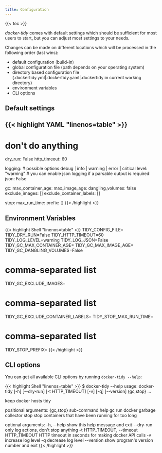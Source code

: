 ```yaml
---
title: Configuration
---
```


<!-- spellchecker-disable -->
{{< toc >}}
<!-- spellchecker-enable -->

_docker-tidy_ comes with default settings which should be sufficient for most users to start, but you can adjust most settings to your needs.

Changes can be made on different locations which will be processed in the following order (last wins):

- default configuration (build-in)
- global configuration file (path depends on your operating system)
- directory based configuration file (.dockertidy.yml|.dockertidy.yaml|.dockertidy in current working directory)
- environment variables
- CLI options

## Default settings

<!-- prettier-ignore-start -->
<!-- markdownlint-disable -->
<!-- spellchecker-disable -->
{{< highlight YAML "linenos=table" >}}
---
# don't do anything
dry_run: False
http_timeout: 60

logging:
    # possible options debug | info | warning | error | critical
    level: "warning"
    # you can enable json logging if a parsable output is required
    json: False

gc:
  max_container_age:
  max_image_age:
  dangling_volumes: false
  exclude_images: []
  exclude_container_labels: []

stop:
  max_run_time:
  prefix: []
{{< /highlight >}}
<!-- spellchecker-enable -->
<!-- markdownlint-restore -->
<!-- prettier-ignore-end -->

## Environment Variables

<!-- prettier-ignore-start -->
<!-- markdownlint-disable -->
<!-- spellchecker-disable -->
{{< highlight Shell "linenos=table" >}}
TIDY_CONFIG_FILE=
TIDY_DRY_RUN=False
TIDY_HTTP_TIMEOUT=60
TIDY_LOG_LEVEL=warning
TIDY_LOG_JSON=False
TIDY_GC_MAX_CONTAINER_AGE=
TIDY_GC_MAX_IMAGE_AGE=
TIDY_GC_DANGLING_VOLUMES=False
# comma-separated list
TIDY_GC_EXCLUDE_IMAGES=
# comma-separated list
TIDY_GC_EXCLUDE_CONTAINER_LABELS=
TIDY_STOP_MAX_RUN_TIME=
# comma-separated list
TIDY_STOP_PREFIX=
{{< /highlight >}}
<!-- spellchecker-enable -->
<!-- markdownlint-restore -->
<!-- prettier-ignore-end -->

## CLI options

You can get all available CLI options by running `docker-tidy --help`:

<!-- prettier-ignore-start -->
<!-- markdownlint-disable -->
<!-- spellchecker-disable -->
{{< highlight Shell "linenos=table" >}}
$ docker-tidy --help
usage: docker-tidy [-h] [--dry-run] [-t HTTP_TIMEOUT] [-v] [-q] [--version]
                   {gc,stop} ...

keep docker hosts tidy

positional arguments:
  {gc,stop}             sub-command help
    gc                  run docker garbage collector
    stop                stop containers that have been running for too long

optional arguments:
  -h, --help            show this help message and exit
  --dry-run             only log actions, don't stop anything
  -t HTTP_TIMEOUT, --timeout HTTP_TIMEOUT
                        HTTP timeout in seconds for making docker API calls
  -v                    increase log level
  -q                    decrease log level
  --version             show program's version number and exit
{{< /highlight >}}
<!-- spellchecker-enable -->
<!-- markdownlint-restore -->
<!-- prettier-ignore-end -->
